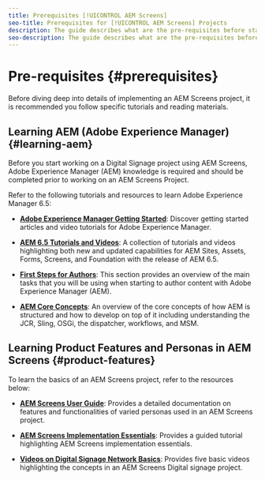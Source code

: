 ```yaml
---
title: Prerequisites [!UICONTROL AEM Screens]
seo-title: Prerequisites for [!UICONTROL AEM Screens] Projects
description: The guide describes what are the pre-requisites before starting an AEM Screens project.
seo-description: The guide describes what are the pre-requisites before starting an AEM Screens project.
---
```


# Pre-requisites {#prerequisites}

Before diving deep into details of implementing an AEM Screens project, it is recommended you follow specific tutorials and reading materials.

## Learning AEM (Adobe Experience Manager) {#learning-aem}

Before you start working on a Digital Signage project using AEM Screens, Adobe Experience Manager (AEM) knowledge is required and should be completed prior to working on an AEM Screens Project.

Refer to the following tutorials and resources to learn Adobe Experience Manager 6.5:

* **[Adobe Experience Manager Getting Started](https://helpx.adobe.com/experience-manager/get-started.html)**: Discover getting started articles and video tutorials for Adobe Experience Manager.

* **[AEM 6.5 Tutorials and Videos](https://helpx.adobe.com/experience-manager/kt/index/aem-6-5-videos.html)**: A collection of tutorials and videos highlighting both new and updated capabilities for AEM Sites, Assets, Forms, Screens, and Foundation with the release of AEM 6.5.

* **[First Steps for Authors](https://helpx.adobe.com/experience-manager/6-5/sites/authoring/using/first-steps.html)**: This section provides an overview of the main tasks that you will be using when starting to author content with Adobe Experience Manager (AEM).

* **[AEM Core Concepts](https://helpx.adobe.com/experience-manager/6-5/sites/developing/using/the-basics.html)**: An overview of the core concepts of how AEM is structured and how to develop on top of it including understanding the JCR, Sling, OSGi, the dispatcher, workflows, and MSM.

## Learning Product Features and Personas in AEM Screens {#product-features}

To learn the basics of an AEM Screens project, refer to the resources below:

* **[AEM Screens User Guide](https://helpx.adobe.com/experience-manager/6-5/screens/user-guide.html)**: Provides a detailed documentation on features and functionalities of varied personas used in an AEM Screens project.

* **[AEM Screens Implementation Essentials](https://experienceleague.adobe.com/?launch=AEM-7a#recommended/solutions/experience-manager)**: Provides a guided tutorial highlighting AEM Screens implementation essentials.

* **[Videos on Digital Signage Network Basics](https://helpx.adobe.com/experience-manager/6-5/screens/user-guide.html?topic=/experience-manager/6-5/screens/morehelp/digital-signage-networks-basics.ug.js)**: Provides five basic videos highlighting the concepts in an AEM Screens Digital signage project.
